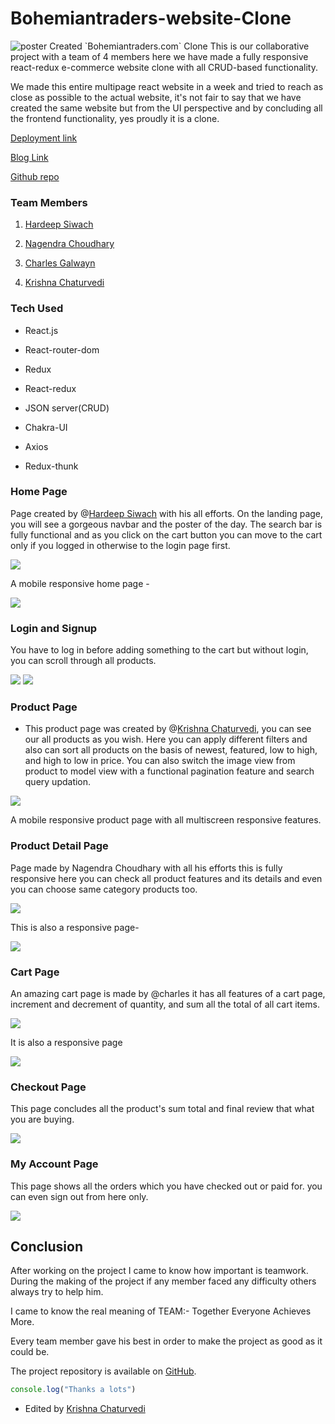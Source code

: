 # Bohemiantraders-website-Clone
<img src="https://cdn.hashnode.com/res/hashnode/image/upload/v1670347682821/AL5b9trwM.png?auto=compress,format&format=webp" alt='poster' />
Created `Bohemiantraders.com` Clone
This is our collaborative project with a team of 4 members here we have made a fully responsive react-redux e-commerce website clone with all CRUD-based functionality.

We made this entire multipage react website in a week and tried to reach as close as possible to the actual website, it's not fair to say that we have created the same website but from the UI perspective and by concluding all the frontend functionality, yes proudly it is a clone.

[Deployment link](https://bohemian-clone-team9.netlify.app/)

[Blog Link](https://krishnachaturvedi.hashnode.dev/bohemiantraderscom-website-clone)

[Github repo](https://github.com/krishnachaturvedi1901/Bohemiantraders-website-clone) 

### Team Members

1.  [Hardeep Siwach](https://www.linkedin.com/in/hardeep41016/)
    
2.  [Nagendra Choudhary](https://github.com/nagendrachoudhary)
    
3.  [Charles Galwayn](https://github.com/charlesgalwyn)
    
4.  [Krishna Chaturvedi](https://www.linkedin.com/in/krishna-chaturvedi-765026231)
    

### Tech Used

*   React.js
    
*   React-router-dom
    
*   Redux
    
*   React-redux
    
*   JSON server(CRUD)
    
*   Chakra-UI
    
*   Axios
    
*   Redux-thunk
    

### Home Page

Page created by @[Hardeep Siwach](@Hardeep317) with his all efforts. On the landing page, you will see a gorgeous navbar and the poster of the day. The search bar is fully functional and as you click on the cart button you can move to the cart only if you logged in otherwise to the login page first.

<img src="https://cdn.hashnode.com/res/hashnode/image/upload/v1670348943631/4sw2OSt40.png?auto=compress,format&format=webp" />

A mobile responsive home page -

<img src='https://cdn.hashnode.com/res/hashnode/image/upload/v1670353923101/GaQ9Dpm2e.jpg' />

### Login and Signup

You have to log in before adding something to the cart but without login, you can scroll through all products.

<Img src='https://cdn.hashnode.com/res/hashnode/image/upload/v1670349257409/lXB0hkjkk.png?auto=compress,format&format=webp'/>
<img src='https://cdn.hashnode.com/res/hashnode/image/upload/v1670349422262/BuSj6iYxH.png?auto=compress,format&format=webp'/>

### Product Page

*   This product page was created by @[Krishna Chaturvedi](@KrishnaChaturvedi), you can see our all products as you wish. Here you can apply different filters and also can sort all products on the basis of newest, featured, low to high, and high to low in price. You can also switch the image view from product to model view with a functional pagination feature and search query updation.
    

<img src='https://cdn.hashnode.com/res/hashnode/image/upload/v1670353767608/d6XIugQG1.jpg'/>

A mobile responsive product page with all multiscreen responsive features.

<ing src='https://cdn.hashnode.com/res/hashnode/image/upload/v1670353802640/CzyIRXBul.jpg'/>

### Product Detail Page

Page made by Nagendra Choudhary with all his efforts this is fully responsive here you can check all product features and its details and even you can choose same category products too.

<img src='https://cdn.hashnode.com/res/hashnode/image/upload/v1670354186596/XMq4bAWGX.jpg'/>

This is also a responsive page-

<img src='https://cdn.hashnode.com/res/hashnode/image/upload/v1670354215536/s6nLtHUzt.jpg'/>

### Cart Page

An amazing cart page is made by @charles it has all features of a cart page, increment and decrement of quantity, and sum all the total of all cart items.

<img src='https://cdn.hashnode.com/res/hashnode/image/upload/v1670354670639/0nxGO6uH4.jpg'/>

It is also a responsive page

<img src='https://cdn.hashnode.com/res/hashnode/image/upload/v1670354702263/tstpGmshy.jpg?auto=compress,format&format=webp'/>

### Checkout Page

This page concludes all the product's sum total and final review that what you are buying.

<img src='https://cdn.hashnode.com/res/hashnode/image/upload/v1670354869649/y8RnPAHj-.jpg?auto=compress,format&format=webp'/>

### My Account Page

This page shows all the orders which you have checked out or paid for. you can even sign out from here only.

<img src='https://cdn.hashnode.com/res/hashnode/image/upload/v1670354962484/N8kqefPxF.jpg' />

## Conclusion

After working on the project I came to know how important is teamwork. During the making of the project if any member faced any difficulty others always try to help him.

I came to know the real meaning of TEAM:- Together Everyone Achieves More.

Every team member gave his best in order to make the project as good as it could be.

The project repository is available on [GitHub](https://github.com/krishnachaturvedi1901/Bohemiantraders-website-clone).

```javascript
console.log("Thanks a lots")
```
- Edited by <a href='https://www.linkedin.com/in/krishna-chaturvedi-765026231'>Krishna Chaturvedi</a>
